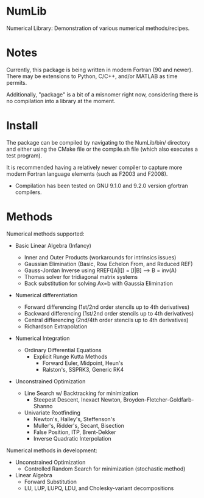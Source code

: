 # NumLib
Numerical Library: Demonstration of various numerical methods/recipes.

# Notes
Currently, this package is being written in modern Fortran (90 and newer). There may be extensions to Python, C/C++, and/or MATLAB as time permits.

Additionally, "package" is a bit of a misnomer right now, considering there is no compilation into a library at the moment.

# Install
The package can be compiled by navigating to the NumLib/bin/ directory and either using the CMake file or the compile.sh file (which also executes a test program).

It is recommended having a relatively newer compiler to capture more modern Fortran language elements (such as F2003 and F2008).
  - Compilation has been tested on GNU 9.1.0 and 9.2.0 version gfortran compilers.


# Methods
Numerical methods supported:

  - Basic Linear Algebra (Infancy)
    - Inner and Outer Products (workarounds for intrinsics issues)
    - Gaussian Elimination (Basic, Row Echelon From, and Reduced REF)
    - Gauss-Jordan Inverse using RREF([A|I]) = [I|B] --> B = inv(A)
    - Thomas solver for tridiagonal matrix systems
    - Back substitution for solving Ax=b with Gaussia Elimination
    
  - Numerical differentiation
    - Forward differencing (1st/2nd order stencils up to 4th derivatives)
    - Backward differencing (1st/2nd order stencils up to 4th derivatives)
    - Central differencing (2nd/4th order stencils up to 4th derivatives)
    - Richardson Extrapolation

  - Numerical Integration
    - Ordinary Differential Equations
      - Explicit Runge Kutta Methods
        - Forward Euler, Midpoint, Heun's
        - Ralston's, SSPRK3, Generic RK4

  - Unconstrained Optimization
    - Line Search w/ Backtracking for minimization
      - Steepest Descent, Inexact Newton, Broyden-Fletcher-Goldfarb-Shanno
    - Univariate Rootfinding
      - Newton's, Halley's, Steffenson's
      - Muller's, Ridder's, Secant, Bisection
      - False Position, ITP, Brent-Dekker
      - Inverse Quadratic Interpolation

Numerical methods in development:
  - Unconstrained Optimization
    - Controlled Random Search for minimization (stochastic method)
  - Linear Algebra
    - Forward Substitution
    - LU, LUP, LUPQ, LDU, and Cholesky-variant decompositions
